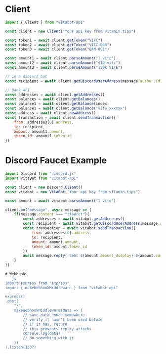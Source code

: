 # Client
```js
import { Client } from "vitabot-api"

const client = new Client("Your api key from vitamin.tips")

const token1 = await client.getToken("VITC")
const token2 = await client.getToken("VITC-000")
const token3 = await client.getToken("BAN-001")

const amount1 = await client.parseAmount("1 vitc")
const amount2 = await client.parseAmount("$10 vitc")
const amount3 = await client.parseAmount("129k VITE")

// in a discord bot
const recipient = await client.getDiscordUserAddress(message.author.id)

// Bank API
const addresses = await client.getAddresses()
const balances = await client.getBalances()
const balance1 = await client.getBalance(index)
const balance1 = await client.getBalance("vite_xxxxxx")
const address = await client.newAddress()
const transaction = await client.sendTransaction({
    from: addresses[0].address,
    to: recipient,
    amount: amount1.amount,
    token_id: amount1.token_id
})
```
# Discord Faucet Example
```js
import Discord from "discord.js"
import VitaBot from "vitabot-api"

const client = new Discord.Client()
const vitabot = new VitaBot("Your api key from vitamin.tips")

const amount = await vitabot.parseAmount("1 vite")

client.on("message", async message => {
    if(message.content === "!faucet"){
        const addresses = await vitabot.getAddresses()
        const recipient = await vitabot.getDiscordUserAddress(message.author.id)
        const transaction = await vitabot.sendTransaction({
            from: addresses[0].address,
            to: recipient,
            amount: amount.amount,
            token_id: amount.token_id
        })
        await message.reply(`Sent ${amount.amount_display} ${amount.currency} to ${recipient}`)
    }
})

# WebHooks
```js
import express from "express"
import { makeWebhookMiddleware } from "vitabot-api"

express()
.post(
    "/",
    makeWebhookMiddleware(data => {
        // save data.nonce somewhere
        // verify it hasn't been used before
        // if it has, return
        // this prevents replay attacks
        console.log(data)
        // do something with it
    })
).listen(1337)
```